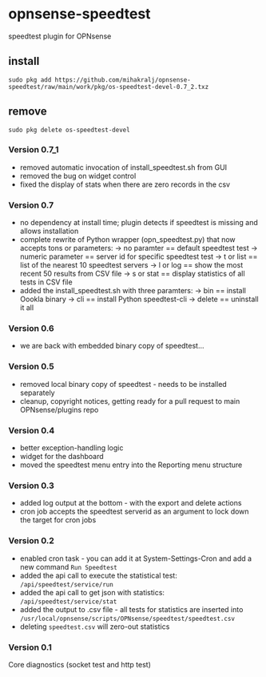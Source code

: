 # opnsense-speedtest
speedtest plugin for OPNsense

## install
```
sudo pkg add https://github.com/mihakralj/opnsense-speedtest/raw/main/work/pkg/os-speedtest-devel-0.7_2.txz
```

## remove
`sudo pkg delete os-speedtest-devel`

### Version 0.7_1
- removed automatic invocation of install_speedtest.sh from GUI
- removed the bug on widget control
- fixed the display of stats when there are zero records in the csv

### Version 0.7
- no dependency at install time; plugin detects if speedtest is missing and allows installation
- complete rewrite of Python wrapper (opn_speedtest.py) that now accepts tons or parameters:
-> no paramter == default speedtest test
-> numeric parameter == server id for specific speedtest test
-> t or list == list of the nearest 10 speedtest servers
-> l or log == show the most recent 50 results from CSV file
-> s or stat == display statistics of all tests in CSV file
- added the install_speedtest.sh with three paramters:
->  bin == install Oookla binary
->  cli == install Python speedtest-cli
->  delete == uninstall it all

### Version 0.6
- we are back with embedded binary copy of speedtest...

### Version 0.5
- removed local binary copy of speedtest - needs to be installed separately
- cleanup, copyright notices, getting ready for a pull request to main OPNsense/plugins repo

### Version 0.4
- better exception-handling logic
- widget for the dashboard
- moved the speedtest menu entry into the Reporting menu structure

### Version 0.3
- added log output at the bottom - with the export and delete actions
- cron job accepts the speedtest serverid as an argument to lock down the target for cron jobs

### Version 0.2
- enabled cron task - you can add it at System-Settings-Cron and add a new command `Run Speedtest`
- added the api call to execute the statistical test: `/api/speedtest/service/run`
- added the api call to get json with statistics: `/api/speedtest/service/stat`
- added the output to .csv file - all tests for statistics are inserted into `/usr/local/opnsense/scripts/OPNsense/speedtest/speedtest.csv`
- deleting `speedtest.csv` will zero-out statistics

### Version 0.1
Core diagnostics (socket test and http test)
